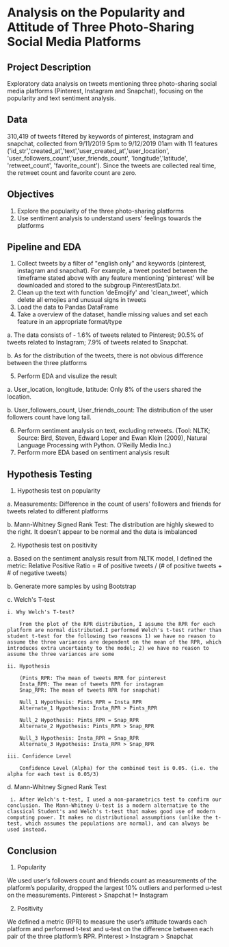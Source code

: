 # Analysis on the Popularity and Attitude of Three Photo-Sharing Social Media Platforms

## Project Description
Exploratory data analysis on tweets mentioning three photo-sharing social media platforms (Pinterest, Instagram and Snapchat), focusing on the popularity and text sentiment analysis.

## Data
310,419 of tweets filtered by keywords of pinterest, instagram and snapchat, collected from 9/11/2019 5pm to 9/12/2019 01am with 11 features ('id_str','created_at','text','user_created_at','user_location', 'user_followers_count','user_friends_count', 'longitude','latitude', 'retweet_count', 'favorite_count'). Since the tweets are collected real time, the retweet count and favorite count are zero.

## Objectives
1. Explore the popularity of the three photo-sharing platforms 
2. Use sentiment analysis to understand users' feelings towards the platforms

## Pipeline and EDA
1. Collect tweets by a filter of "english only" and keywords (pinterest, instagram and snapchat). For example, a tweet posted between the timeframe stated above with any feature mentioning 'pinterest' will be downloaded and stored to the subgroup PinterestData.txt.
2. Clean up the text with function 'deEmojify' and 'clean_tweet', which delete all emojies and unusual signs in tweets
3. Load the data to Pandas DataFrame
4. Take a overview of the dataset, handle missing values and set each feature in an appropriate format/type

  a. The data consists of - 1.6% of tweets related to Pinterest; 90.5% of tweets related to Instagram; 7.9% of tweets related to Snapchat.
  
  b. As for the distribution of the tweets, there is not obvious difference between the three platforms 
  
5. Perform EDA and visulize the result

  a. User_location, longitude, latitude: Only 8% of the users shared the location.
  
  b. User_followers_count,  User_friends_count: The distribution of the user followers count have long tail. 

6. Perform sentiment analysis on text, excluding retweets. (Tool: NLTK; Source: Bird, Steven, Edward Loper and Ewan Klein (2009), Natural Language Processing with Python. O’Reilly Media Inc.)
7. Perform more EDA based on sentiment analysis result


## Hypothesis Testing
1. Hypothesis test on popularity

  a. Measurements: Difference in the count of users' followers and friends for tweets related to different platforms 
  
  b. Mann-Whitney Signed Rank Test: The distribution are highly skewed to the right. It doesn't appear to be normal and the data is imbalanced 
  
2. Hypothesis test on positivity

  a. Based on the sentiment analysis result from NLTK model, I defined the metric: Relative Positive Ratio = # of positive tweets / (# of positive tweets + # of negative tweets)
  
  b. Generate more samples by using Bootstrap
  
  c. Welch's T-test
  
    i. Why Welch's T-test?
    
        From the plot of the RPR distribution, I assume the RPR for each platform are normal distributed.I performed Welch's t-test rather than student t-test for the following two reasons 1) we have no reason to assume the three variances are dependent on the mean of the RPR, which introduces extra uncertainty to the model; 2) we have no reason to assume the three variances are some
        
    ii. Hypothesis
    
        (Pints_RPR: The mean of tweets RPR for pinterest 
        Insta_RPR: The mean of tweets RPR for instagram
        Snap_RPR: The mean of tweets RPR for snapchat)

        Null_1 Hypothesis: Pints_RPR = Insta_RPR
        Alternate_1 Hypothesis: Insta_RPR > Pints_RPR 

        Null_2 Hypothesis: Pints_RPR = Snap_RPR
        Alternate_2 Hypothesis: Pints_RPR > Snap_RPR

        Null_3 Hypothesis: Insta_RPR = Snap_RPR
        Alternate_3 Hypothesis: Insta_RPR > Snap_RPR

    iii. Confidence Level
    
        Confidence Level (Alpha) for the combined test is 0.05. (i.e. the alpha for each test is 0.05/3)
        
  d. Mann-Whitney Signed Rank Test
  
     i. After Welch's t-test, I used a non-parametrics test to confirm our conclusion. The Mann-Whitney U-test is a modern alternative to the classical Student's and Welch's t-test that makes good use of modern computing power. It makes no distributional assumptions (unlike the t-test, which assumes the populations are normal), and can always be used instead.  

## Conclusion
1. Popularity

  We used user’s followers count and friends count as measurements of the platform’s popularity, dropped the largest 10% outliers and performed u-test on the measurements. Pinterest > Snapchat != Instagram
  
2. Positivity

  We defined a metric (RPR) to measure the user’s attitude towards each platform and performed t-test and u-test on the difference between each pair of the three platform’s RPR. Pinterest > Instagram > Snapchat
